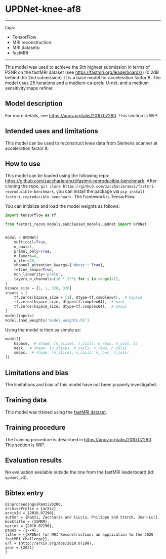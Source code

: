 # UPDNet-knee-af8
---
tags:
- TensorFlow
- MRI reconstruction
- MRI
datasets:
- fastMRI
---

This model was used to achieve the 9th highest submission in terms of PSNR on the fastMRI dataset (see https://fastmri.org/leaderboards/) (0.2dB behind the 2nd submission).
It is a base model for acceleration factor 8.
The model uses 25 iterations and a medium-ca-prelu U-net, and a medium sensitivity maps refiner.

## Model description
For more details, see https://arxiv.org/abs/2010.07290.
This section is WIP.

## Intended uses and limitations
This model can be used to reconstruct knee data from Siemens scanner at acceleration factor 8.

## How to use
This model can be loaded using the following repo: https://github.com/zaccharieramzi/fastmri-reproducible-benchmark.
After cloning the repo, `git clone https://github.com/zaccharieramzi/fastmri-reproducible-benchmark`, you can install the package via `pip install fastmri-reproducible-benchmark`.
The framework is TensorFlow.

You can initialize and load the model weights as follows:
```python
import tensorflow as tf

from fastmri_recon.models.subclassed_models.updnet import UPDNet


model = UPDNet(
    multicoil=True,
    n_dual=1,
    primal_only=True,
    n_layers=4,
    n_iter=25,
    channel_attention_kwargs={'dense': True},
    refine_smaps=True,
    non_linearity='prelu',
    layers_n_channels=[16 * 2**i for i in range(4)],
)
kspace_size = [1, 1, 320, 320]
inputs = [
    tf.zeros(kspace_size + [1], dtype=tf.complex64),  # kspace
    tf.zeros(kspace_size, dtype=tf.complex64),  # mask
    tf.zeros(kspace_size, dtype=tf.complex64),  # smaps
]
model(inputs)
model.load_weights('model_weights.h5')
```

Using the model is then as simple as:
```python
model([
    kspace,  # shape: [n_slices, n_coils, n_rows, n_cols, 1]
    mask,  # shape: [n_slices, n_coils, n_rows, n_cols]
    smaps,  # shape: [n_slices, n_coils, n_rows, n_cols]
])
```

## Limitations and bias
The limitations and bias of this model have not been properly investigated.

## Training data
This model was trained using the [fastMRI dataset](https://fastmri.org/dataset/).

## Training procedure
The training procedure is described in https://arxiv.org/abs/2010.07290.
This section is WIP.

## Evaluation results
No evaluation available outside the one from the fastMRI leaderboard (id: `updnet_v3`).


## Bibtex entry
```
@inproceedings{Ramzi2020d,
archivePrefix = {arXiv},
arxivId = {2010.07290},
author = {Ramzi, Zaccharie and Ciuciu, Philippe and Starck, Jean-Luc},
booktitle = {ISMRM},
eprint = {2010.07290},
pages = {1--4},
title = {{XPDNet for MRI Reconstruction: an application to the 2020 fastMRI challenge}},
url = {http://arxiv.org/abs/2010.07290},
year = {2021}
}
```

